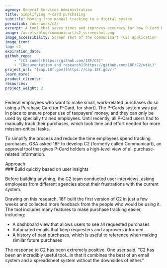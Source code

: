 ```yaml
---
agency: General Services Administration
title: Simplifying P-card purchasing
subtitle: Moving from manual tracking to a digital system
permalink: /our-work/c2/
excerpt: A tool that saves times and improves accuracy for how P-Card holders manage purchases and approvals.
image: /assets/blog/communicart/c2_screenshot.png
image_accessibility: Screen shot of the communicart (C2) application
image_icon:
tag: c2
expiration_date:
github_repo:
    - "[C2 code](https://github.com/18F/C2)"
    - "[Documentation and research](https://github.com/18F/C2/wiki)"
project_url: "[cap.18f.gov](https://cap.18f.gov/)"
learn_more:
product_clients:
resources:
project_weight: 2
---
```


Federal employees who want to make small, work-related purchases do so using a Purchase Card (or P-Card, for short). The P-Cards system was put in place to ensure proper use of taxpayers’ money, and they can only be used by specially trained employees. Until recently, all P-Card users had to manually track their purchases, which took time and effort needed for more mission-critical tasks.

To simplify the process and reduce the time employees spend tracking purchases, GSA asked 18F to develop C2 (formerly called Communicart), an approval tool that gives P-Card holders a high-level view of all purchase-related information.

<div class="case-study-preheader margin-top-6">Approach</div>
### Build quickly based on user insights

Before building anything, the C2 team conducted user interviews, asking employees from different agencies about their frustrations with the current system.

Drawing on this research, 18F built the first version of C2 in just a few weeks and collected more feedback from the people who would be using it. The tool includes many features to make purchase tracking easier, including:

- A dashboard view that allows users to see all requested purchases
- Automated emails that keep requesters and approvers informed
- A history of past purchases, which is useful to reference when making similar future purchases

The response to C2 has been extremely positive. One user said, “C2 has been an incredibly useful tool...in that it combines the best of an email system and a spreadsheet system without the downsides of either."
